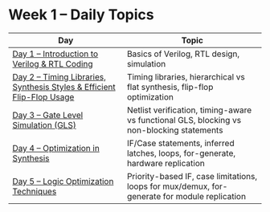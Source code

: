 # Week 1 – Daily Topics

| Day | Topic |
|-----|-------|
| [Day 1 – Introduction to Verilog & RTL Coding](/Week1/Day1) | Basics of Verilog, RTL design, simulation |
| [Day 2 – Timing Libraries, Synthesis Styles & Efficient Flip-Flop Usage](/Day2) | Timing libraries, hierarchical vs flat synthesis, flip-flop optimization |
| [Day 3 – Gate Level Simulation (GLS)](/Day3) | Netlist verification, timing-aware vs functional GLS, blocking vs non-blocking statements |
| [Day 4 – Optimization in Synthesis](/Day4) | IF/Case statements, inferred latches, loops, for-generate, hardware replication |
| [Day 5 – Logic Optimization Techniques](/Day5) | Priority-based IF, case limitations, loops for mux/demux, for-generate for module replication |

